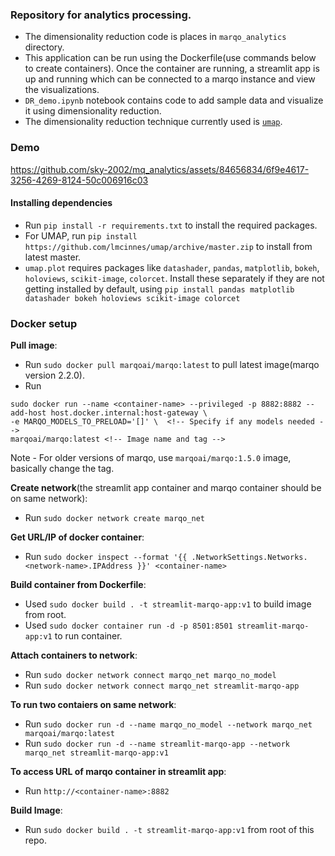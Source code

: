 ### Repository for analytics processing.

- The dimensionality reduction code is places in `marqo_analytics` directory.
- This application can be run using the Dockerfile(use commands below to create containers). Once the container are running, a streamlit app is up and running which can be connected to a marqo instance and view the visualizations.
- `DR_demo.ipynb` notebook contains code to add sample data and visualize it using dimensionality reduction.
- The dimensionality reduction technique currently used is [`umap`](https://github.com/lmcinnes/umap).

### Demo

https://github.com/sky-2002/mq_analytics/assets/84656834/6f9e4617-3256-4269-8124-50c006916c03



#### Installing dependencies
- Run `pip install -r requirements.txt` to install the required packages. 
- For UMAP, run `pip install https://github.com/lmcinnes/umap/archive/master.zip` to install from latest master.
- `umap.plot` requires packages like `datashader`, `pandas`, `matplotlib`, `bokeh`, `holoviews`, `scikit-image`, `colorcet`. Install these separately if they are not getting installed by default, using `pip install pandas matplotlib datashader bokeh holoviews scikit-image colorcet`


### Docker setup

**Pull image**:
- Run `sudo docker pull marqoai/marqo:latest` to pull latest image(marqo version 2.2.0).
- Run 
```
sudo docker run --name <container-name> --privileged -p 8882:8882 --add-host host.docker.internal:host-gateway \
-e MARQO_MODELS_TO_PRELOAD='[]' \  <!-- Specify if any models needed -->
marqoai/marqo:latest <!-- Image name and tag -->
```

Note - For older versions of marqo, use `marqoai/marqo:1.5.0` image, basically change the tag.

**Create network**(the streamlit app container and marqo container should be on same network):
- Run `sudo docker network create marqo_net`

**Get URL/IP of docker container**:
- Run `sudo docker inspect --format '{{ .NetworkSettings.Networks.<network-name>.IPAddress }}' <container-name>`

**Build container from Dockerfile**:
- Used `sudo docker build . -t streamlit-marqo-app:v1`  to build image from root.
- Used `sudo docker container run -d -p 8501:8501 streamlit-marqo-app:v1` to run container.

**Attach containers to network**:
- Run `sudo docker network connect marqo_net marqo_no_model`
- Run `sudo docker network connect marqo_net streamlit-marqo-app`


**To run two contaiers on same network**:
- Run `sudo docker run -d --name marqo_no_model --network marqo_net marqoai/marqo:latest`
- Run `sudo docker run -d --name streamlit-marqo-app --network marqo_net streamlit-marqo-app:v1`

**To access URL of marqo container in streamlit app**:
- Run `http://<container-name>:8882`

**Build Image**:
- Run `sudo docker build . -t streamlit-marqo-app:v1` from root of this repo.
